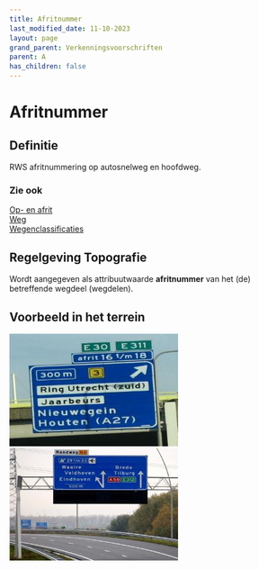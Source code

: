```yaml
---
title: Afritnummer
last_modified_date: 11-10-2023
layout: page
grand_parent: Verkenningsvoorschriften
parent: A
has_children: false
---
```


Afritnummer
===========

## Definitie

RWS afritnummering op autosnelweg en hoofdweg.

### Zie ook
[Op- en afrit](../../O/Oprit_Afrit/Oprit_Afrit.html)<br>
[Weg](../../W/Weg/Weg.html)<br>
[Wegenclassificaties](../../W/Wegenclassificaties/Wegenclassificaties.html)

## Regelgeving Topografie

Wordt aangegeven als attribuutwaarde **afritnummer** van het (de) betreffende wegdeel (wegdelen).

## Voorbeeld in het terrein

![](afritnummer_300x200.jpg)
![](20101030-132440-edit[1]_300x200.jpg)
